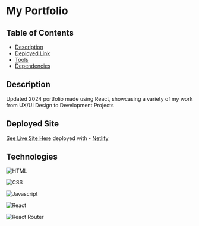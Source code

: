 # My Portfolio

## Table of Contents

- [Description](#description)
- [Deployed Link](#deployed)
- [Tools](#tools)
- [Dependencies](#dependencies)

## Description

Updated 2024 portfolio made using React, showcasing a variety of my work from UX/UI Design to Development Projects


## Deployed Site

[See Live Site Here](https://miadcarmen.com) 
deployed with - [Netlify](https://www.netlify.com/?utm_medium=paid_search&utm_source=google&utm_campaign=12755510808&utm_term=deploy%20react%20app)


## Technologies

![HTML](https://img.shields.io/badge/HTML5-E34F26?style=for-the-badge&logo=html5&logoColor=white)

![CSS](https://img.shields.io/badge/CSS3-1572B6?style=for-the-badge&logo=css3&logoColor=white)

![Javascript](https://img.shields.io/badge/JavaScript-323330?style=for-the-badge&logo=javascript&logoColor=F7DF1E) 

![React](https://img.shields.io/badge/react-%2320232a.svg?style=for-the-badge&logo=react&logoColor=%2361DAFB)

![React Router](https://img.shields.io/badge/React_Router-CA4245?style=for-the-badge&logo=react-router&logoColor=white) 
